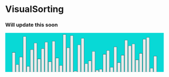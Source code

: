 # VisualSorting

### Will update this soon

![Image](https://raw.githubusercontent.com/XtremeNolaner/VisualSorting/master/resources/bubblesort.gif)